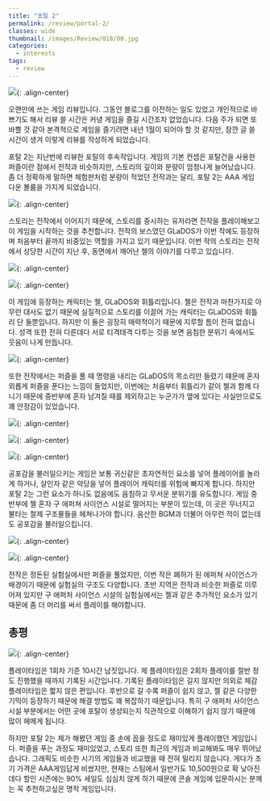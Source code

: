 ```yaml
---
title: "포탈 2"
permalink: /review/portal-2/
classes: wide
thumbnail: /images/Review/018/00.jpg
categories:
  - interests
tags:
  - review
---
```


![](/images/Review/018/00.jpg){: .align-center}

오랜만에 쓰는 게임 리뷰입니다. 그동안 블로그를 이전하는 일도 있었고 개인적으로 바쁘기도 해서 리뷰 쓸 시간은 커녕 게임을 즐길 시간조차 없었습니다. 다음 주가 되면 또 바쁠 것 같아 본격적으로 게임을 즐기려면 내년 1월이 되어야 할 것 같지만, 잠깐 글 쓸 시간이 생겨 이렇게 리뷰를 작성하게 되었습니다.

포탈 2는 지난번에 리뷰한 포탈의 후속작입니다. 게임의 기본 컨셉은 포탈건을 사용한 퍼즐이란 점에서 전작과 비슷하지만, 스토리의 깊이와 분량이 엄청나게 늘어났습니다. 좀 더 정확하게 말하면 체험판처럼 분량이 적었던 전작과는 달리, 포탈 2는 AAA 게임 다운 볼륨을 가지게 되었습니다.

![](/images/Review/018/01.jpg){: .align-center}

스토리는 전작에서 이어지기 때문에, 스토리를 중시하는 유저라면 전작을 플레이해보고 이 게임을 시작하는 것을 추천합니다. 전작의 보스였던 GLaDOS가 이번 작에도 등장하며 처음부터 끝까지 비중있는 역할을 가지고 있기 때문입니다. 이번 작의 스토리는 전작에서 상당한 시간이 지난 후, 동면에서 깨어난 첼의 이야기를 다루고 있습니다.

![](/images/Review/018/02.jpg){: .align-center}

![](/images/Review/018/03.jpg){: .align-center}

이 게임에 등장하는 캐릭터는 첼, GLaDOS와 휘틀리입니다. 첼은 전작과 마찬가지로 아무런 대사도 없기 때문에 실질적으로 스토리를 이끌어 가는 캐릭터는 GLaDOS와 휘틀리 단 둘뿐입니다. 하지만 이 둘은 굉장히 매력적이기 때문에 지루할 틈이 전혀 없습니다. 성격 또한 전혀 다른데다 서로 티격태격 다투는 것을 보면 음침한 분위기 속에서도 웃음이 나게 만듭니다.

![](/images/Review/018/04.jpg){: .align-center}

또한 전작에서는 퍼즐을 풀 때 명령을 내리는 GLaDOS의 목소리만 들렸기 때문에 혼자 외롭게 퍼즐을 푼다는 느낌이 들었지만, 이번에는 처음부터 휘틀리가 같이 첼과 함께 다니기 때문에 중반부에 혼자 남겨질 때를 제외하고는 누군가가 옆에 있다는 사실만으로도 꽤 안정감이 있었습니다.

![](/images/Review/018/05.jpg){: .align-center}

![](/images/Review/018/06.jpg){: .align-center}

![](/images/Review/018/07.jpg){: .align-center}

공포감을 불러일으키는 게임은 보통 귀신같은 초자연적인 요소를 넣어 플레이어를 놀라게 하거나, 살인자 같은 악당을 넣어 플레이어 캐릭터를 위험에 빠지게 합니다. 하지만 포탈 2는 그런 요소가 하나도 없음에도 음침하고 무서운 분위기를 유도합니다. 게임 중반부에 첼 혼자 구 애퍼쳐 사이언스 시설로 떨어지는 부분이 있는데, 이 곳은 무너지고 불타는 철제 구조물들을 헤쳐나가야 합니다. 음산한 BGM과 더불어 아무런 적이 없는데도 공포감을 불러일으킵니다.

![](/images/Review/018/08.jpg){: .align-center}

![](/images/Review/018/09.jpg){: .align-center}

전작은 정돈된 실험실에서만 퍼즐을 풀었지만, 이번 작은 폐허가 된 에퍼쳐 사이언스가 배경이기 때문에 실험실의 구조도 다양합니다. 초반 지역은 전작과 비슷한 퍼즐로 이루어져 있지만 구 애퍼처 사이언스 시설의 실험실에서는 젤과 같은 추가적인 요소가 있기 때문에 좀 더 머리를 써서 플레이를 해야합니다.

## 총평

![](/images/Review/018/10.png){: .align-center}

플레이타임은 1회차 기준 10시간 남짓입니다. 제 플레이타임은 2회차 플레이를 절반 정도 진행했을 때까지 기록된 시간입니다. 기록된 플레이타임은 길지 않지만 의외로 체감 플레이타임은 짧지 않은 편입니다. 후반으로 갈 수록 퍼즐이 쉽지 않고, 젤 같은 다양한 기믹이 등장하기 때문에 해결 방법도 꽤 복잡하기 때문입니다. 특히 구 애퍼처 사이언스 시설 부분에서는 어떤 곳에 포탈이 생성되는지 직관적으로 이해하기 쉽지 않기 때문에 많이 헤메게 됩니다.

하지만 포탈 2는 제가 해봤던 게임 중 손에 꼽을 정도로 재미있게 플레이했던 게임입니다. 퍼즐을 푸는 과정도 재미있었고, 스토리 또한 최근의 게임과 비교해봐도 매우 뛰어났습니다. 그래픽도 비슷한 시기의 게임들과 비교했을 때 전혀 밀리지 않습니다. 게다가 초기 가격은 AAA게임답게 비쌌지만, 현재는 스팀에서 일반가도 10,500원으로 확 낮아진데다 할인 시즌에는 90% 세일도 심심치 않게 하기 때문에 콘솔 게임에 입문하시는 분께는 꼭 추천하고싶은 명작 게임입니다.